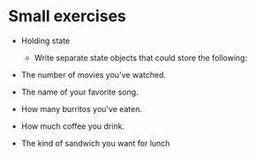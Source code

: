 # Small exercises

- Holding state
    - Write separate state objects that could store the following:

- The number of movies you've watched.
- The name of your favorite song.
- How many burritos you've eaten.
- How much coffee you drink.
- The kind of sandwich you want for lunch